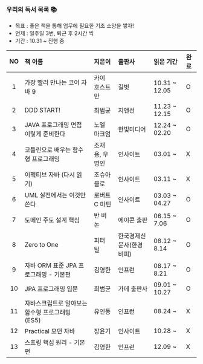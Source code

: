 ### 우리의 독서 목록 :books:
* 목표 : 좋은 책을 통해 업무에 필요한 기초 소양을 쌓자!
* 언제 : 일주일 3번, 퇴근 후 2시간 씩
* 기간 : 10.31 ~ 진행 중

|NO|책 이름|지은이|출판사|읽은 기간|완료|
|:---:|:---|:---|:---|:---|:---|
|1|가장 빨리 만나는 코어 자바 9|카이 호스트만|길벗|10.31 ~ 12.05|O|
|2|DDD START!|최범균|지앤선|11.23 ~ 12.15|O|
|3|JAVA 프로그래밍 면접 이렇게 준비한다|노엘 마크엄|한빛미디어|12.24 ~ 02.20|O|
|4|코틀린으로 배우는 함수형 프로그래밍|조재용, 우명인|인사이트|03.01 ~ |X|
|5|이펙티브 자바 (다시 읽기)|조슈아 블로|인사이트|03.11 ~ |X|
|6|UML 실전에서는 이것만 쓴다|로버트 C 마틴|인사이트|03.03 ~ 04.27 |O|
|7|도메인 주도 설계 핵심|반 버논|에이콘 출판|06.15 ~ 7.06|O|
|8|Zero to One|피터 틸|한국경제신문사(한경비피)|08.12 ~ 8.14|O|
|9|자바 ORM 표준 JPA 프로그래밍 - 기본편|김영한|인프런|08.17 ~ 8.21|O|
|10|JPA 프로그래밍 입문|최범균|가메 출판사|09.01 ~ 10.27|O|
|11|자바스크립트로 알아보는 함수형 프로그래밍 (ES5)|유인동|인프런|08.24 ~ |X|
|12|Practical 모던 자바|장윤기|인사이트|10.28 ~ |X|
|13|스프링 핵심 원리 - 기본편|김영한|인프런|12.09 ~ |X|

